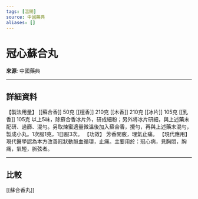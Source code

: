 ```yaml
---
tags: [溫開]
source: 中國藥典
aliases: []
---
```


# 冠心蘇合丸

**來源**: 中國藥典  

---

## 詳細資料
【製法用量】 [[蘇合香]] 50克 [[檀香]] 210克 [[木香]] 210克 [[冰片]] 105克 [[乳香]] 105克
以上5味，除蘇合香冰片外，研成細粉；另外將冰片研細，與上述藥末配研、過篩、混勻。另取煉蜜適量微溫後加入蘇合香，攪勻，再與上述藥末混勻，製成小丸。1次服1克，1日服3次。
【功效】
芳香開竅，理氣止痛。
【現代應用】
現代醫學認為本方改善冠狀動脈血循環，止痛。主要用於：冠心病，見胸悶，胸痛，氣短，脈弦者。

---

## 比較
[[蘇合香丸]]
